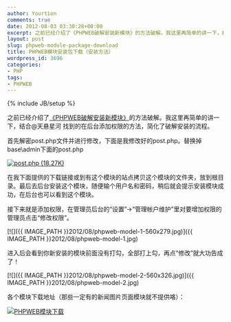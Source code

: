 ```yaml
---
author: Yourtion
comments: true
date: 2012-08-03 03:30:28+00:00
excerpt: 之前已经介绍了《PHPWEB破解安装新模块》的方法破解。我这里再简单的讲一下，结合@天悬星河 找到的在后台添加权限的方法，简化了破解安装的流程。
layout: post
slug: phpweb-module-package-download
title: PHPWEB模块安装包下载（安装方法）
wordpress_id: 3696
categories:
- PHP
tags:
- PHPWEB
---
```

{% include JB/setup %}

之前已经介绍了[《PHPWEB破解安装新模块》](http://blog.yourtion.com/phpweb-crack-to-install-module.html)的方法破解。我这里再简单的讲一下，结合@天悬星河 找到的在后台添加权限的方法，简化了破解安装的流程。

首先解密post.php文件并进行修改，下面是我修改好的post.php。替换掉base\admin下面的post.php

[![post.php (18.27K)](http://blog.yourtion.com/wp-includes/images/dbank.jpg)](http://dl.dbank.com/c0svt1fm14)

在我下面提供的下载链接或到有这个模块的站点拷贝这个模块的文件夹，放到根目录。最后去后台安装这个模块，随便输个用户名和密码，稍后就会提示安装模块成功，在后台也可以看到这个模块。

接下来就是添加权限，在管理员后台的“设置”->“管理帐户维护”里对要增加权限的管理员点击“修改权限”。

[![]({{ IMAGE_PATH }}2012/08/phpweb-model-1-560x279.jpg)]({{ IMAGE_PATH }}2012/08/phpweb-model-1.jpg)

进入后会看到你新安装的模块前面没有打勾，全部打上勾，再点“修改”就大功告成了！

[![]({{ IMAGE_PATH }}2012/08/phpweb-model-2-560x326.jpg)]({{ IMAGE_PATH }}2012/08/phpweb-model-2.jpg)

各个模块下载地址（那些一定有的新闻图片页面模块就不提供咯）：

[![PHPWEB模块下载](http://blog.yourtion.com/wp-includes/images/dbank.jpg)](http://dl.dbank.com/c0ofwvbaxn)
